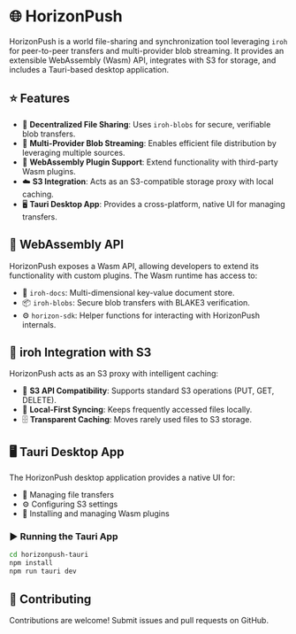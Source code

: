 # 🌐 HorizonPush

HorizonPush is a world file-sharing and synchronization tool leveraging `iroh` for peer-to-peer transfers and multi-provider blob streaming. It provides an extensible WebAssembly (Wasm) API, integrates with S3 for storage, and includes a Tauri-based desktop application.

## ⭐ Features

- 📂 **Decentralized File Sharing**: Uses `iroh-blobs` for secure, verifiable blob transfers.
- 🔀 **Multi-Provider Blob Streaming**: Enables efficient file distribution by leveraging multiple sources.
- 🧩 **WebAssembly Plugin Support**: Extend functionality with third-party Wasm plugins.
- ☁️ **S3 Integration**: Acts as an S3-compatible storage proxy with local caching.
- 🖥️ **Tauri Desktop App**: Provides a cross-platform, native UI for managing transfers.

## 🧩 WebAssembly API

HorizonPush exposes a Wasm API, allowing developers to extend its functionality with custom plugins. The Wasm runtime has access to:

- 📜 `iroh-docs`: Multi-dimensional key-value document store.
- 📦 `iroh-blobs`: Secure blob transfers with BLAKE3 verification.
- ⚙️ `horizon-sdk`: Helper functions for interacting with HorizonPush internals.


## 📜 iroh Integration with S3

HorizonPush acts as an S3 proxy with intelligent caching:

- 🔄 **S3 API Compatibility**: Supports standard S3 operations (PUT, GET, DELETE).
- 💾 **Local-First Syncing**: Keeps frequently accessed files locally.
- 🗄️ **Transparent Caching**: Moves rarely used files to S3 storage.


## 🖥️ Tauri Desktop App

The HorizonPush desktop application provides a native UI for:

- 📂 Managing file transfers
- ⚙️ Configuring S3 settings
- 🧩 Installing and managing Wasm plugins

### ▶️ Running the Tauri App

```sh
cd horizonpush-tauri
npm install
npm run tauri dev
```

## 🤝 Contributing

Contributions are welcome! Submit issues and pull requests on GitHub.
